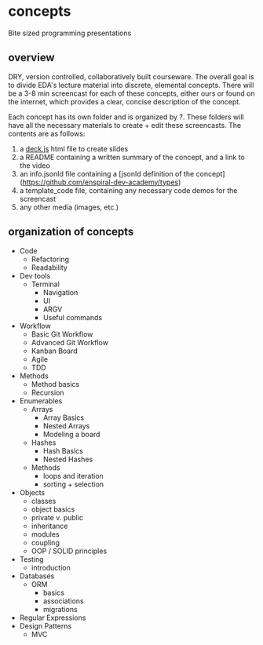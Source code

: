 # concepts

Bite sized programming presentations

## overview

DRY, version controlled, collaboratively built courseware. The overall goal is to divide EDA's lecture material into discrete, elemental concepts. There will be a 3-8 min screencast for each of these concepts, either ours or found on the internet, which provides a clear, concise description of the concept. 

Each concept has its own folder and is organized by ?. These folders will have all the necessary materials to create + edit these screencasts. The contents are as follows:

1. a [deck.js](http://imakewebthings.com/deck.js/) html file to create slides 
2. a README containing a written summary of the concept, and a link to the video
3. an info.jsonId file containing a [jsonId definition of the concept] (https://github.com/enspiral-dev-academy/types)
4. a template_code file, containing any necessary code demos for the screencast
5. any other media (images, etc.)

## organization of concepts 

- Code
  - Refactoring 
  - Readability
- Dev tools
  - Terminal
    - Navigation
    - UI
    - ARGV
   	- Useful commands
- Workflow
  - Basic Git Workflow
  - Advanced Git Workflow
  - Kanban Board
  - Agile 
  - TDD
- Methods
  - Method basics
  - Recursion
- Enumerables
  - Arrays
    - Array Basics
    - Nested Arrays
    - Modeling a board
  - Hashes 
    - Hash Basics
    - Nested Hashes
  - Methods
    - loops and iteration
    - sorting + selection
- Objects
  - classes
  - object basics
  - private v. public
  - inheritance
  - modules
  - coupling
  - OOP / SOLID principles
- Testing
  - introduction
- Databases
  - ORM
    - basics
    - associations
    - migrations
- Regular Expressions
- Design Patterns
  - MVC
  

